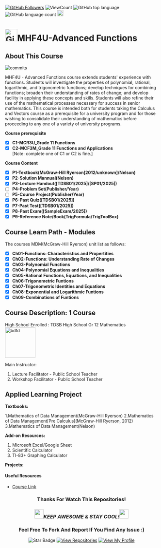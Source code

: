 <!--
 * @Date         : 2025-06-17 01:04:24
 * @Author       : BDFD,bdfd2005@gmail.com
 * @Github       : https://github.com/bdfd
 * @LastEditTime : 2025-08-10 12:04:16
 * @LastEditors  : <BDFD>
 * @Description  :
 * @FilePath     : \README.md
 * Copyright (c) 2025 by BDFD, All Rights Reserved.
-->

<a href="https://github.com/bdfd"><img src="https://img.shields.io/github/followers/bdfd?label=Follow%20Me&logo=github" alt="GitHub Followers" /></a>
![ViewCount](https://views.whatilearened.today/views/github/BDFD-Tutorial-Ground/TDSB_MHF4U_Gr12-Mathematics-Advanced-Functions.svg?cache=remove)
![GitHub top language](https://img.shields.io/github/languages/top/BDFD-Tutorial-Ground/TDSB_MHF4U_Gr12-Mathematics-Advanced-Functions?style=flat)
![GitHub language count](https://img.shields.io/github/languages/count/BDFD-Tutorial-Ground/TDSB_MHF4U_Gr12-Mathematics-Advanced-Functions?style=flat)
<img height=20 src="https://cdn.jsdelivr.net/gh/bdfd/Personal_Image_Repo/7.Color-Icon/Status/Finish.svg" alt="bdfd" />

# <a href="https://github.com/bdfd"><img height=40 src="https://cdn.jsdelivr.net/gh/bdfd/Personal_Image_Repo/4.Stamp/BDFD_Stamp.png" alt="GitHub Followers" /></a>MHF4U-Advanced Functions

## About This Course

![commits](https://img.shields.io/github/last-commit/BDFD-Tutorial-Ground/TDSB_MDM4U_Gr12-Mathematics-Of-Data-Management?label=Last%20Commit%20)

</p> 
MHF4U - Advanced Functions course extends students' experience with functions. Students will investigate the properties of polynomial, rational, logarithmic, and trigonometric functions; develop techniques for combining functions; broaden their understanding of rates of change; and develop facility in applying these concepts and skills. Students will also refine their use of the mathematical processes necessary for success in senior mathematics. This course is intended both for students taking the Calculus and Vectors course as a prerequisite for a university program and for those wishing to consolidate their understanding of mathematics before proceeding to any one of a variety of university programs.

**Course prerequisite**

- [x] **C1-MCR3U_Grade 11 Functions**
- [x] **C2-MCF3M_Grade 11 Functions and Applications**  
       [Note: complete one of C1 or C2 is fine.]

**Course Content**

- [x] **P1-Textbook(McGraw-Hill Ryerson[2012/unknown]/Nelson)**
- [x] **P2-Solution Mannual(Nelson)**
- [x] **P3-Lecture Handout([TDSB01/2025]/[SP01/2025])**
- [ ] **P4-Problem Set(Publisher/Year)**
- [ ] **P5-Course Project(Publisher/Year)**
- [x] **P6-Past Quiz([TDSB01/2025])**
- [x] **P7-Past Test([TDSB01/2025])**
- [x] **P8-Past Exam([SampleExam/2025])**
- [x] **P9-Reference Note/Book(TrigFormula/TrigToolBox)**

## Course Learn Path - Modules

The courses MDM(McGraw-Hill Ryerson) unit list as follows:

- [x] **Ch01-Functions: Characteristics and Propertities**
- [x] **Ch02-Functions: Understanding Rate of Changes**
- [x] **Ch03-Polynomial Functions**
- [x] **Ch04-Polynomial Equations and Inequalities**
- [x] **Ch05-Rational Functions, Equations, and Inequalities**
- [x] **Ch06-Trigonometric Funtions**
- [x] **Ch07-Trigonometric Identities and Equations**
- [x] **Ch08-Exponential and Logarithmic Funtions**
- [x] **Ch09-Combinations of Funtions**

## Course Description: 1 Course

High School Enrolled : TDSB High School Gr 12 Mathematics  
<img height=100 src="https://cdn.jsdelivr.net/gh/bdfd/Personal_Image_Repo/10.%20Course_Learning/2.0%20Canda%20University%20Logo/Toronto_District_School_Board_Logo.png" alt="bdfd" />

Main Instructor:

1. Lecture Facilitator - Public School Teacher
2. Workshop Facilitator - Public School Teacher

## Applied Learning Project

**Textbooks:**

1.Mathematics of Data Management(McGraw-Hill Ryerson)
2.Mathematics of Data Management[Pre Calculus](McGraw-Hill Ryerson, 2012)
3.Mathematics of Data Management(Nelson)

**Add-on Resources:**

1. Microsoft Excel/Google Sheet
2. Scientific Calculator
3. TI-83+ Graphing Calculator

**Projects:**

#### Useful Resources

- [Course Link](https://torontoeschool.com/courseoutlines/MHF4U.pdf)

<div align="center">

### Thanks For Watch This Repositories!

### <img src="https://media.giphy.com/media/WUlplcMpOCEmTGBtBW/giphy.gif" width="30"><i>KEEP AWESOME & STAY COOL!</i><img src="https://media.giphy.com/media/WUlplcMpOCEmTGBtBW/giphy.gif" width="30">

### Feel Free To Fork And Report If You Find Any Issue :)

![Star Badge](https://img.shields.io/static/v1?label=%F0%9F%8C%9F&message=If%20Useful&style=style=flat&color=BC4E99)
[![View Repositories](https://img.shields.io/badge/View-My_Repositories-blue?logo=GitHub)](https://github.com/bdfd?tab=repositories)
[![View My Profile](https://img.shields.io/badge/View-My_Profile-green?logo=GitHub)](https://github.com/bdfd)

</div>
